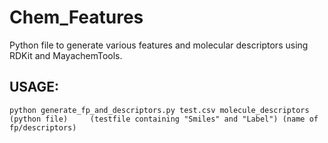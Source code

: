 # Chem_Features
Python file to generate various features and molecular descriptors using RDKit and MayachemTools.
## USAGE:
```
python generate_fp_and_descriptors.py test.csv molecule_descriptors
(python file)     (testfile containing "Smiles" and "Label") (name of fp/descriptors)
```
